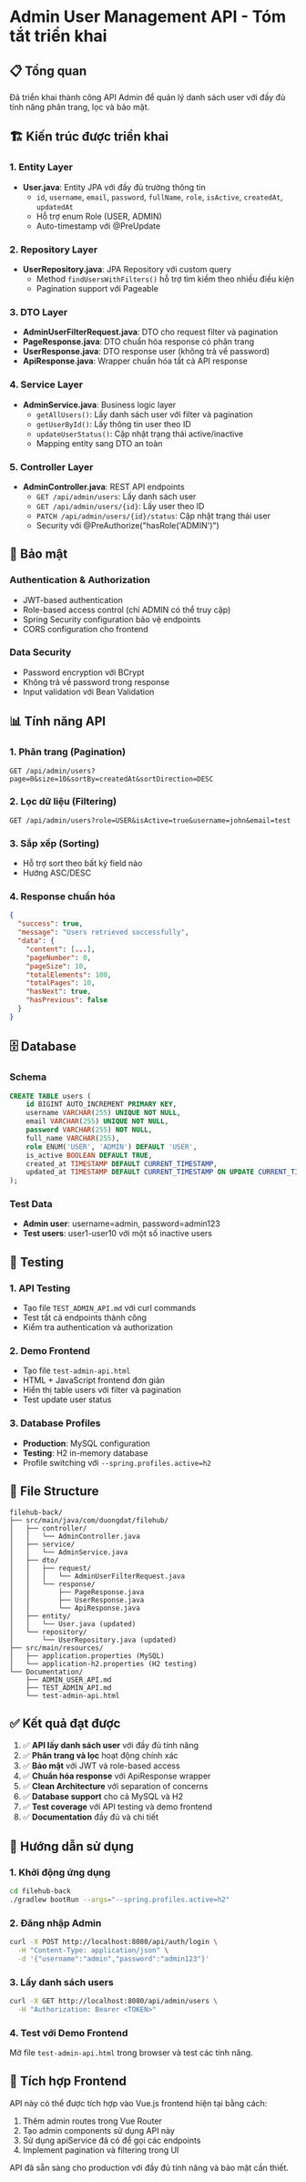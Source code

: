 # Admin User Management API - Tóm tắt triển khai

## 📋 Tổng quan

Đã triển khai thành công API Admin để quản lý danh sách user với đầy đủ tính năng phân trang, lọc và bảo mật.

## 🏗️ Kiến trúc được triển khai

### 1. Entity Layer
- **User.java**: Entity JPA với đầy đủ trường thông tin
  - `id`, `username`, `email`, `password`, `fullName`, `role`, `isActive`, `createdAt`, `updatedAt`
  - Hỗ trợ enum Role (USER, ADMIN)
  - Auto-timestamp với @PreUpdate

### 2. Repository Layer
- **UserRepository.java**: JPA Repository với custom query
  - Method `findUsersWithFilters()` hỗ trợ tìm kiếm theo nhiều điều kiện
  - Pagination support với Pageable

### 3. DTO Layer
- **AdminUserFilterRequest.java**: DTO cho request filter và pagination
- **PageResponse.java**: DTO chuẩn hóa response có phân trang
- **UserResponse.java**: DTO response user (không trả về password)
- **ApiResponse.java**: Wrapper chuẩn hóa tất cả API response

### 4. Service Layer
- **AdminService.java**: Business logic layer
  - `getAllUsers()`: Lấy danh sách user với filter và pagination
  - `getUserById()`: Lấy thông tin user theo ID
  - `updateUserStatus()`: Cập nhật trạng thái active/inactive
  - Mapping entity sang DTO an toàn

### 5. Controller Layer
- **AdminController.java**: REST API endpoints
  - `GET /api/admin/users`: Lấy danh sách user
  - `GET /api/admin/users/{id}`: Lấy user theo ID  
  - `PATCH /api/admin/users/{id}/status`: Cập nhật trạng thái user
  - Security với @PreAuthorize("hasRole('ADMIN')")

## 🔐 Bảo mật

### Authentication & Authorization
- JWT-based authentication
- Role-based access control (chỉ ADMIN có thể truy cập)
- Spring Security configuration bảo vệ endpoints
- CORS configuration cho frontend

### Data Security
- Password encryption với BCrypt
- Không trả về password trong response
- Input validation với Bean Validation

## 📊 Tính năng API

### 1. Phân trang (Pagination)
```
GET /api/admin/users?page=0&size=10&sortBy=createdAt&sortDirection=DESC
```

### 2. Lọc dữ liệu (Filtering)
```
GET /api/admin/users?role=USER&isActive=true&username=john&email=test
```

### 3. Sắp xếp (Sorting)
- Hỗ trợ sort theo bất kỳ field nào
- Hướng ASC/DESC

### 4. Response chuẩn hóa
```json
{
  "success": true,
  "message": "Users retrieved successfully",
  "data": {
    "content": [...],
    "pageNumber": 0,
    "pageSize": 10,
    "totalElements": 100,
    "totalPages": 10,
    "hasNext": true,
    "hasPrevious": false
  }
}
```

## 🗄️ Database

### Schema
```sql
CREATE TABLE users (
    id BIGINT AUTO_INCREMENT PRIMARY KEY,
    username VARCHAR(255) UNIQUE NOT NULL,
    email VARCHAR(255) UNIQUE NOT NULL,
    password VARCHAR(255) NOT NULL,
    full_name VARCHAR(255),
    role ENUM('USER', 'ADMIN') DEFAULT 'USER',
    is_active BOOLEAN DEFAULT TRUE,
    created_at TIMESTAMP DEFAULT CURRENT_TIMESTAMP,
    updated_at TIMESTAMP DEFAULT CURRENT_TIMESTAMP ON UPDATE CURRENT_TIMESTAMP
);
```

### Test Data
- **Admin user**: username=admin, password=admin123
- **Test users**: user1-user10 với một số inactive users

## 🧪 Testing

### 1. API Testing
- Tạo file `TEST_ADMIN_API.md` với curl commands
- Test tất cả endpoints thành công
- Kiểm tra authentication và authorization

### 2. Demo Frontend
- Tạo file `test-admin-api.html` 
- HTML + JavaScript frontend đơn giản
- Hiển thị table users với filter và pagination
- Test update user status

### 3. Database Profiles
- **Production**: MySQL configuration
- **Testing**: H2 in-memory database
- Profile switching với `--spring.profiles.active=h2`

## 📁 File Structure

```
filehub-back/
├── src/main/java/com/duongdat/filehub/
│   ├── controller/
│   │   └── AdminController.java
│   ├── service/
│   │   └── AdminService.java
│   ├── dto/
│   │   ├── request/
│   │   │   └── AdminUserFilterRequest.java
│   │   └── response/
│   │       ├── PageResponse.java
│   │       ├── UserResponse.java
│   │       └── ApiResponse.java
│   ├── entity/
│   │   └── User.java (updated)
│   └── repository/
│       └── UserRepository.java (updated)
├── src/main/resources/
│   ├── application.properties (MySQL)
│   └── application-h2.properties (H2 testing)
└── Documentation/
    ├── ADMIN_USER_API.md
    ├── TEST_ADMIN_API.md
    └── test-admin-api.html
```

## ✅ Kết quả đạt được

1. ✅ **API lấy danh sách user** với đầy đủ tính năng
2. ✅ **Phân trang và lọc** hoạt động chính xác
3. ✅ **Bảo mật** với JWT và role-based access
4. ✅ **Chuẩn hóa response** với ApiResponse wrapper
5. ✅ **Clean Architecture** với separation of concerns
6. ✅ **Database support** cho cả MySQL và H2
7. ✅ **Test coverage** với API testing và demo frontend
8. ✅ **Documentation** đầy đủ và chi tiết

## 🚀 Hướng dẫn sử dụng

### 1. Khởi động ứng dụng
```bash
cd filehub-back
./gradlew bootRun --args="--spring.profiles.active=h2"
```

### 2. Đăng nhập Admin
```bash
curl -X POST http://localhost:8080/api/auth/login \
  -H "Content-Type: application/json" \
  -d '{"username":"admin","password":"admin123"}'
```

### 3. Lấy danh sách users
```bash
curl -X GET http://localhost:8080/api/admin/users \
  -H "Authorization: Bearer <TOKEN>"
```

### 4. Test với Demo Frontend
Mở file `test-admin-api.html` trong browser và test các tính năng.

## 🔄 Tích hợp Frontend

API này có thể được tích hợp vào Vue.js frontend hiện tại bằng cách:

1. Thêm admin routes trong Vue Router
2. Tạo admin components sử dụng API này
3. Sử dụng apiService đã có để gọi các endpoints
4. Implement pagination và filtering trong UI

API đã sẵn sàng cho production với đầy đủ tính năng và bảo mật cần thiết.
